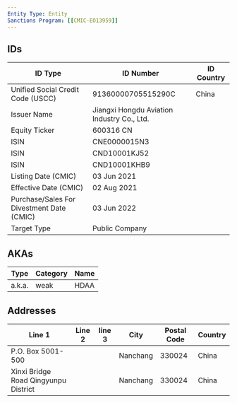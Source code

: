 ```yaml
---
Entity Type: Entity
Sanctions Program: [[CMIC-EO13959]]
---
```


## IDs
| ID Type | ID Number | ID Country |
|---------|-----------|------------|
| Unified Social Credit Code (USCC) | 91360000705515290C | China |
| Issuer Name | Jiangxi Hongdu Aviation Industry Co., Ltd. |  |
| Equity Ticker | 600316  CN |  |
| ISIN | CNE0000015N3 |  |
| ISIN | CND10001KJ52 |  |
| ISIN | CND10001KHB9 |  |
| Listing Date (CMIC) | 03 Jun 2021 |  |
| Effective Date (CMIC) | 02 Aug 2021 |  |
| Purchase/Sales For Divestment Date (CMIC) | 03 Jun 2022 |  |
| Target Type | Public Company |  |


## AKAs
| Type | Category | Name      | 
|------|----------|-----------|
| a.k.a. | weak | HDAA |


## Addresses
| Line 1 | Line 2 | line 3 | City | Postal Code| Country | 
|--------|--------|--------|------|------------|---------|
| P.O. Box 5001-500 |  |  | Nanchang | 330024 | China |
| Xinxi Bridge Road Qingyunpu District |  |  | Nanchang | 330024 | China |

